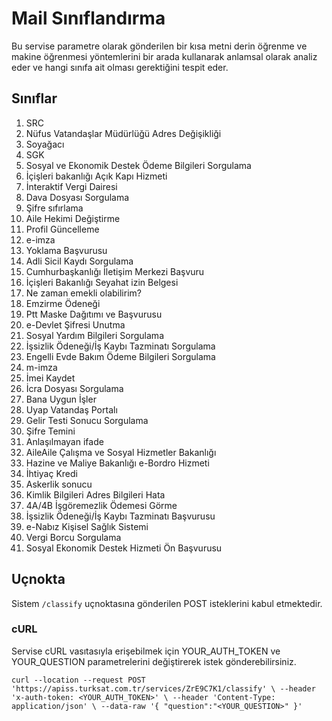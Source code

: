 # Mail Sınıflandırma

Bu servise parametre olarak gönderilen bir kısa metni derin öğrenme ve makine öğrenmesi yöntemlerini bir arada kullanarak anlamsal olarak analiz eder ve hangi sınıfa ait olması gerektiğini tespit eder.

## Sınıflar
1. SRC
2. Nüfus Vatandaşlar Müdürlüğü Adres Değişikliği
3. Soyağacı
4. SGK
5. Sosyal ve Ekonomik Destek Ödeme Bilgileri Sorgulama
6. İçişleri bakanlığı Açık Kapı Hizmeti
7. İnteraktif Vergi Dairesi
8. Dava Dosyası Sorgulama
9. Şifre sıfırlama
10. Aile Hekimi Değiştirme
11. Profil Güncelleme
12. e-imza
13. Yoklama Başvurusu
14. Adli Sicil Kaydı Sorgulama
15. Cumhurbaşkanlığı İletişim Merkezi Başvuru
16. İçişleri Bakanlığı Seyahat izin Belgesi
17. Ne zaman emekli olabilirim?
18. Emzirme Ödeneği
19. Ptt Maske Dağıtımı ve Başvurusu
20. e-Devlet Şifresi Unutma
21. Sosyal Yardım Bilgileri Sorgulama
22. İşsizlik Ödeneği/İş Kaybı Tazminatı Sorgulama
23. Engelli Evde Bakım Ödeme Bilgileri Sorgulama
24. m-imza
25. İmei Kaydet
26. İcra Dosyası Sorgulama
27. Bana Uygun İşler
28. Uyap Vatandaş Portalı
29. Gelir Testi Sonucu Sorgulama
30. Şifre Temini
31. Anlaşılmayan ifade
32. AileAile Çalışma ve Sosyal Hizmetler Bakanlığı
33. Hazine ve Maliye Bakanlığı e-Bordro Hizmeti
34. İhtiyaç Kredi
35. Askerlik sonucu
36. Kimlik Bilgileri Adres Bilgileri Hata
37. 4A/4B İşgöremezlik Ödemesi Görme
38. İşsizlik Ödeneği/İş Kaybı Tazminatı Başvurusu
39. e-Nabız Kişisel Sağlık Sistemi
40. Vergi Borcu Sorgulama
41. Sosyal Ekonomik Destek Hizmeti Ön Başvurusu

## Uçnokta
Sistem `/classify` uçnoktasına gönderilen POST isteklerini kabul etmektedir.

### cURL
Servise cURL vasıtasıyla erişebilmek için YOUR_AUTH_TOKEN ve YOUR_QUESTION parametrelerini değiştirerek istek gönderebilirsiniz.

`curl --location --request POST 'https://apiss.turksat.com.tr/services/ZrE9C7K1/classify' \
--header 'x-auth-token: <YOUR_AUTH_TOKEN>' \
--header 'Content-Type: application/json' \
--data-raw '{
	"question":"<YOUR_QUESTION>"
}'`
